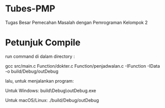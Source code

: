 # Tubes-PMP
Tugas Besar Pemecahan Masalah dengan Pemrograman 
Kelompok 2

# Petunjuk Compile
run command di dalam directory :

gcc src/main.c Function/dokter.c Function/penjadwalan.c -IFunction -IData -o build/Debug/outDebug

lalu, untuk menjalankan program:

Untuk Windows: build\Debug\outDebug.exe

Untuk macOS/Linux: ./build/Debug/outDebug